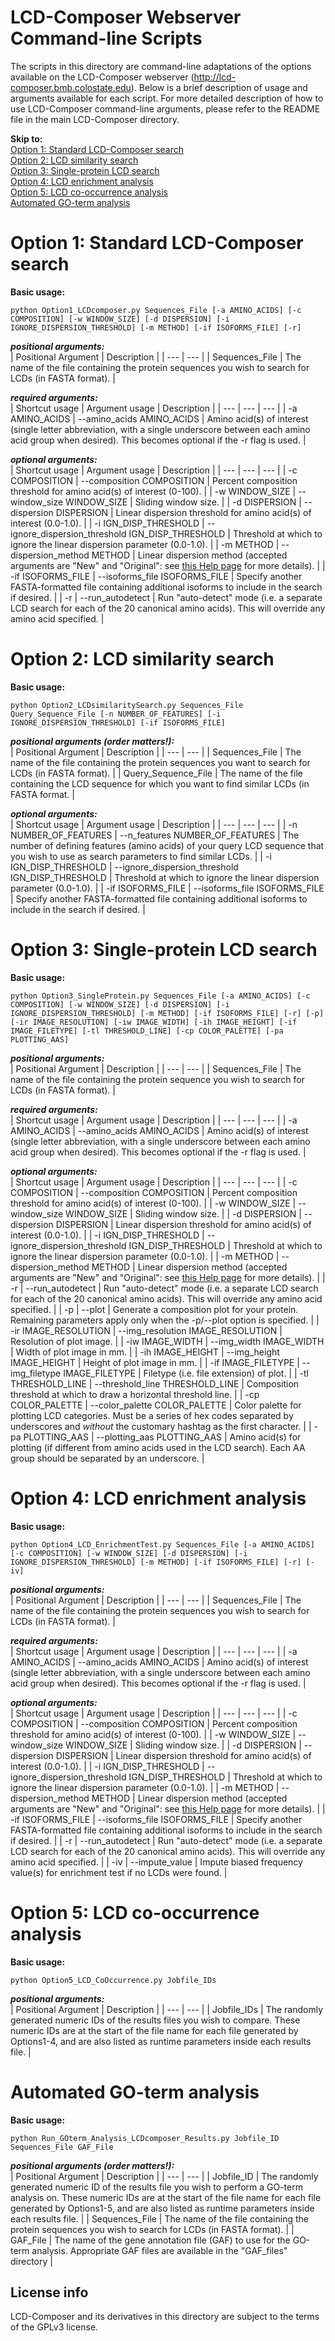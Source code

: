 # LCD-Composer Webserver Command-line Scripts
The scripts in this directory are command-line adaptations of the options available on the LCD-Composer webserver (http://lcd-composer.bmb.colostate.edu). Below is a brief description of usage and arguments available for each script. For more detailed description of how to use LCD-Composer command-line arguments, please refer to the README file in the main LCD-Composer directory.

**Skip to:**<br />
[Option 1: Standard LCD-Composer search](#option-1-standard-lcd-composer-search)<br />
[Option 2: LCD similarity search](#option-2-lcd-similarity-search)<br />
[Option 3: Single-protein LCD search](#option-3-single-protein-lcd-search)<br />
[Option 4: LCD enrichment analysis](#option-4-lcd-enrichment-analysis)<br />
[Option 5: LCD co-occurrence analysis](#option-5-lcd-co-occurrence-analysis)<br />
[Automated GO-term analysis](#automated-go-term-analysis)

# Option 1: Standard LCD-Composer search
**Basic usage:**

    python Option1_LCDcomposer.py Sequences_File [-a AMINO_ACIDS] [-c COMPOSITION] [-w WINDOW_SIZE] [-d DISPERSION] [-i IGNORE_DISPERSION_THRESHOLD] [-m METHOD] [-if ISOFORMS_FILE] [-r]

***positional arguments:***<br/>
| Positional Argument | Description |
| --- | --- |
| Sequences_File | The name of the file containing the protein sequences you wish to search for LCDs (in FASTA format). |
<br />

***required arguments:***<br/>
| Shortcut usage | Argument usage | Description |
| --- | --- | --- |
| -a AMINO_ACIDS | --amino_acids AMINO_ACIDS | Amino acid(s) of interest (single letter abbreviation, with a single underscore between each amino acid group when desired). This becomes optional if the -r flag is used. |
<br />

***optional arguments:***<br/>
| Shortcut usage | Argument usage | Description |
| --- | --- | --- |
| -c COMPOSITION | --composition COMPOSITION | Percent composition threshold for amino acid(s) of interest (0-100). |
| -w WINDOW_SIZE | --window_size WINDOW_SIZE | Sliding window size. |
| -d DISPERSION | --dispersion DISPERSION | Linear dispersion threshold for amino acid(s) of interest (0.0-1.0). |
| -i IGN_DISP_THRESHOLD | --ignore_dispersion_threshold IGN_DISP_THRESHOLD | Threshold at which to ignore the linear dispersion parameter (0.0-1.0). |
| -m METHOD | --dispersion_method METHOD | Linear dispersion method (accepted arguments are "New" and "Original": see [this Help page](http://lcd-composer.bmb.colostate.edu:9000/help) for more details). |
| -if ISOFORMS_FILE | --isoforms_file ISOFORMS_FILE | Specify another FASTA-formatted file containing additional isoforms to include in the search if desired. |
| -r | --run_autodetect | Run "auto-detect" mode (i.e. a separate LCD search for each of the 20 canonical amino acids). This will override any amino acid specified. |
<br />

# Option 2: LCD similarity search
**Basic usage:**

    python Option2_LCDsimilaritySearch.py Sequences_File Query_Sequence_File [-n NUMBER_OF_FEATURES] [-i IGNORE_DISPERSION_THRESHOLD] [-if ISOFORMS_FILE]

***positional arguments (order matters!):***<br/>
| Positional Argument | Description |
| --- | --- |
| Sequences_File | The name of the file containing the protein sequences you want to search for LCDs (in FASTA format). |
| Query_Sequence_File | The name of the file containing the LCD sequence for which you want to find similar LCDs (in FASTA format. |
<br />

***optional arguments:***<br/>
| Shortcut usage | Argument usage | Description |
| --- | --- | --- |
| -n NUMBER_OF_FEATURES | --n_features NUMBER_OF_FEATURES | The number of defining features (amino acids) of your query LCD sequence that you wish to use as search parameters to find similar LCDs. |
| -i IGN_DISP_THRESHOLD | --ignore_dispersion_threshold IGN_DISP_THRESHOLD | Threshold at which to ignore the linear dispersion parameter (0.0-1.0). |
| -if ISOFORMS_FILE | --isoforms_file ISOFORMS_FILE | Specify another FASTA-formatted file containing additional isoforms to include in the search if desired. |
<br />

# Option 3: Single-protein LCD search
**Basic usage:**

    python Option3_SingleProtein.py Sequences_File [-a AMINO_ACIDS] [-c COMPOSITION] [-w WINDOW_SIZE] [-d DISPERSION] [-i IGNORE_DISPERSION_THRESHOLD] [-m METHOD] [-if ISOFORMS_FILE] [-r] [-p] [-ir IMAGE_RESOLUTION] [-iw IMAGE_WIDTH] [-ih IMAGE_HEIGHT] [-if IMAGE_FILETYPE] [-tl THRESHOLD_LINE] [-cp COLOR_PALETTE] [-pa PLOTTING_AAS]
    
***positional arguments:***<br/>
| Positional Argument | Description |
| --- | --- |
| Sequences_File | The name of the file containing the protein sequence you wish to search for LCDs (in FASTA format). |
<br />

***required arguments:***<br/>
| Shortcut usage | Argument usage | Description |
| --- | --- | --- |
| -a AMINO_ACIDS | --amino_acids AMINO_ACIDS | Amino acid(s) of interest (single letter abbreviation, with a single underscore between each amino acid group when desired). This becomes optional if the -r flag is used. |
<br />

***optional arguments:***<br/>
| Shortcut usage | Argument usage | Description |
| --- | --- | --- |
| -c COMPOSITION | --composition COMPOSITION | Percent composition threshold for amino acid(s) of interest (0-100). |
| -w WINDOW_SIZE | --window_size WINDOW_SIZE | Sliding window size. |
| -d DISPERSION | --dispersion DISPERSION | Linear dispersion threshold for amino acid(s) of interest (0.0-1.0). |
| -i IGN_DISP_THRESHOLD | --ignore_dispersion_threshold IGN_DISP_THRESHOLD | Threshold at which to ignore the linear dispersion parameter (0.0-1.0). |
| -m METHOD | --dispersion_method METHOD | Linear dispersion method (accepted arguments are "New" and "Original": see [this Help page](http://lcd-composer.bmb.colostate.edu:9000/help) for more details). |
| -r | --run_autodetect | Run "auto-detect" mode (i.e. a separate LCD search for each of the 20 canonical amino acids). This will override any amino acid specified. |
| -p | --plot | Generate a composition plot for your protein. Remaining parameters apply only when the -p/--plot option is specified. |
| -ir IMAGE_RESOLUTION | --img_resolution IMAGE_RESOLUTION | Resolution of plot image. |
| -iw IMAGE_WIDTH | --img_width IMAGE_WIDTH | Width of plot image in mm. |
| -ih IMAGE_HEIGHT | --img_height IMAGE_HEIGHT | Height of plot image in mm. |
| -if IMAGE_FILETYPE | --img_filetype IMAGE_FILETYPE | Filetype (i.e. file extension) of plot. |
| -tl THRESHOLD_LINE | --threshold_line THRESHOLD_LINE | Composition threshold at which to draw a horizontal threshold line. |
| -cp COLOR_PALETTE | --color_palette COLOR_PALETTE | Color palette for plotting LCD categories. Must be a series of hex codes separated by underscores and *without* the customary hashtag as the first character. |
| -pa PLOTTING_AAS | --plotting_aas PLOTTING_AAS | Amino acid(s) for plotting (if different from amino acids used in the LCD search). Each AA group should be separated by an underscore. |
<br />

# Option 4: LCD enrichment analysis
**Basic usage:**

    python Option4_LCD_EnrichmentTest.py Sequences_File [-a AMINO_ACIDS] [-c COMPOSITION] [-w WINDOW_SIZE] [-d DISPERSION] [-i IGNORE_DISPERSION_THRESHOLD] [-m METHOD] [-if ISOFORMS_FILE] [-r] [-iv]

***positional arguments:***<br/>
| Positional Argument | Description |
| --- | --- |
| Sequences_File | The name of the file containing the protein sequences you wish to search for LCDs (in FASTA format). |
<br />

***required arguments:***<br/>
| Shortcut usage | Argument usage | Description |
| --- | --- | --- |
| -a AMINO_ACIDS | --amino_acids AMINO_ACIDS | Amino acid(s) of interest (single letter abbreviation, with a single underscore between each amino acid group when desired). This becomes optional if the -r flag is used. |
<br />

***optional arguments:***<br/>
| Shortcut usage | Argument usage | Description |
| --- | --- | --- |
| -c COMPOSITION | --composition COMPOSITION | Percent composition threshold for amino acid(s) of interest (0-100). |
| -w WINDOW_SIZE | --window_size WINDOW_SIZE | Sliding window size. |
| -d DISPERSION | --dispersion DISPERSION | Linear dispersion threshold for amino acid(s) of interest (0.0-1.0). |
| -i IGN_DISP_THRESHOLD | --ignore_dispersion_threshold IGN_DISP_THRESHOLD | Threshold at which to ignore the linear dispersion parameter (0.0-1.0). |
| -m METHOD | --dispersion_method METHOD | Linear dispersion method (accepted arguments are "New" and "Original": see [this Help page](http://lcd-composer.bmb.colostate.edu:9000/help) for more details). |
| -if ISOFORMS_FILE | --isoforms_file ISOFORMS_FILE | Specify another FASTA-formatted file containing additional isoforms to include in the search if desired. |
| -r | --run_autodetect | Run "auto-detect" mode (i.e. a separate LCD search for each of the 20 canonical amino acids). This will override any amino acid specified. |
| -iv | --impute_value | Impute biased frequency value(s) for enrichment test if no LCDs were found. |
<br />

# Option 5: LCD co-occurrence analysis
**Basic usage:**

    python Option5_LCD_CoOccurrence.py Jobfile_IDs

***positional arguments:***<br/>
| Positional Argument | Description |
| --- | --- |
| Jobfile_IDs | The randomly generated numeric IDs of the results files you wish to compare. These numeric IDs are at the start of the file name for each file generated by Options1-4, and are also listed as runtime parameters inside each results file. |
<br />

# Automated GO-term analysis
**Basic usage:**

    python Run_GOterm_Analysis_LCDcomposer_Results.py Jobfile_ID Sequences_File GAF_File

***positional arguments (order matters!):***<br/>
| Positional Argument | Description |
| --- | --- |
| Jobfile_ID | The randomly generated numeric ID of the results file you wish to perform a GO-term analysis on. These numeric IDs are at the start of the file name for each file generated by Options1-5, and are also listed as runtime parameters inside each results file. |
| Sequences_File | The name of the file containing the protein sequences you wish to search for LCDs (in FASTA format). |
| GAF_File | The name of the gene annotation file (GAF) to use for the GO-term analysis. Appropriate GAF files are available in the "GAF_files" directory |
<br />

## License info
LCD-Composer and its derivatives in this directory are subject to the terms of the GPLv3 license.
